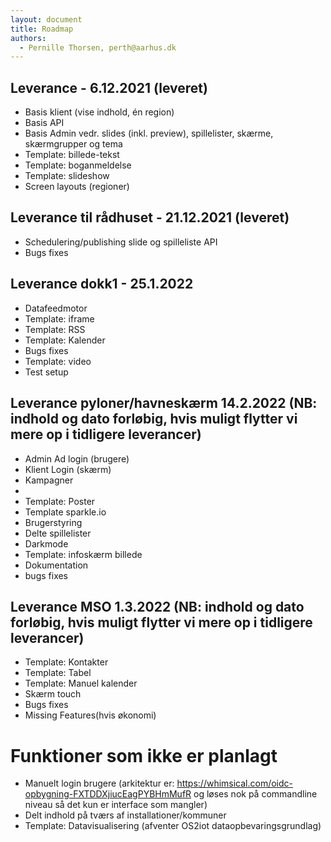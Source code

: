```yaml
---
layout: document
title: Roadmap
authors: 
  - Pernille Thorsen, perth@aarhus.dk
---
```

## Leverance - 6.12.2021 (leveret)
*	Basis klient (vise indhold, én region)
*	Basis API
*	Basis Admin vedr. slides (inkl. preview), spillelister, skærme, skærmgrupper og tema
*	Template: billede-tekst
*	Template: boganmeldelse
*	Template: slideshow
*	Screen layouts (regioner) 

## Leverance til rådhuset	- 21.12.2021 (leveret)
*	Schedulering/publishing slide og spilleliste API
*	Bugs fixes	

## Leverance dokk1 - 25.1.2022 
*	Datafeedmotor  
*	Template: iframe
*	Template: RSS
*	Template: Kalender
*	Bugs fixes
*	Template: video
*	Test setup

## Leverance pyloner/havneskærm	14.2.2022 (NB: indhold og dato forløbig, hvis muligt flytter vi mere op i tidligere leverancer)
*	Admin Ad login (brugere)
*	Klient Login (skærm)
*	Kampagner
*	
*	Template: Poster
*	Template sparkle.io
*	Brugerstyring
*	Delte spillelister
*	Darkmode
*	Template: infoskærm billede
*	Dokumentation
*	bugs fixes

## Leverance MSO				1.3.2022 (NB: indhold og dato forløbig, hvis muligt flytter vi mere op i tidligere leverancer)
*	Template: Kontakter
*	Template: Tabel
*	Template: Manuel kalender
*	Skærm touch
*	Bugs fixes
*	Missing Features(hvis økonomi)



# Funktioner som ikke er planlagt
* Manuelt login brugere (arkitektur er: https://whimsical.com/oidc-opbygning-FXTDDXjiucEagPYBHmMufR og løses nok på commandline niveau så det kun er interface som mangler)
* Delt indhold på tværs af installationer/kommuner
*	Template: Datavisualisering (afventer OS2iot dataopbevaringsgrundlag)


